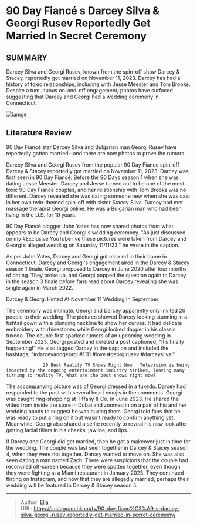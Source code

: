 # 90 Day Fiancé s Darcey Silva &amp; Georgi Rusev Reportedly Get Married In Secret Ceremony


## SUMMARY 



  Darcey Silva and Georgi Rusev, known from the spin-off show Darcey &amp; Stacey, reportedly got married on November 11, 2023.   Darcey has had a history of toxic relationships, including with Jesse Meester and Tom Brooks.   Despite a tumultuous on-and-off engagement, photos have surfaced suggesting that Darcey and Georgi had a wedding ceremony in Connecticut.  

![iamge](https://static1.srcdn.com/wordpress/wp-content/uploads/2023/11/90-day-fianc-s-darcey-silva-georgi-rusev-reportedly-get-married-in-secret-ceremony.jpg)

## Literature Review
90 Day Fiancé star Darcey Silva and Bulgarian man Georgi Rusev have reportedly gotten married--and there are now photos to prove the rumors.




Darcey Silva and Georgi Rusev from the popular 90 Day Fiance spin-off Darcey &amp; Stacey reportedly got married on November 11, 2023. Darcey was first seen in 90 Day Fiancé: Before the 90 Days season 1 when she was dating Jesse Meester. Darcey and Jesse turned out to be one of the most toxic 90 Day Fiancé couples, and her relationship with Tom Brooks was no different. Darcey revealed she was dating someone new when she was cast in her own twin-themed spin-off with sister Stacey Silva. Darcey had met massage therapist Georgi online. He was a Bulgarian man who had been living in the U.S. for 10 years.




90 Day Fiancé blogger John Yates has now shared photos from what appears to be Darcey and Georgi&#39;s wedding ceremony. &#34;As just discussed on my #Exclusive YouTube live these pictures were taken from Darcey and Georgi’s alleged wedding on Saturday 11/11/23,&#34; he wrote in the caption.


 

As per John Yates, Darcey and Georgi got married in their home in Connecticut. Darcey and Georgi&#39;s engagement aired in the Darcey &amp; Stacey season 1 finale. Georgi proposed to Darcey in June 2020 after four months of dating. They broke up, and Georgi popped the question again to Darcey in the season 3 finale before fans read about Darcey revealing she was single again in March 2022.


 Darcey &amp; Georgi Hinted At November 11 Wedding In September 
          




The ceremony was intimate. Georgi and Darcey apparently only invited 20 people to their wedding. The pictures showed Darcey looking stunning in a fishtail gown with a plunging neckline to show her curves. It had delicate embroidery with rhinestones while Georgi looked dapper in his classic tuxedo. The couple first sparked rumors of an upcoming wedding in September 2023. Georgi posted and deleted a post captioned, &#34;It’s finally happening!&#34; He also tagged Darcey in the caption and included the hashtags, &#34;#darceyandgeorgi #1111 #love #georgirusev #darceysilva.&#34;

                  20 Best Reality TV Shows Right Now   Television is being impacted by the ongoing entertainment industry strikes, leaving many turning to reality TV. What are the best shows right now?    

The accompanying picture was of Georgi dressed in a tuxedo. Darcey had responded to the post with several heart emojis in the comments. Georgi was caught ring-shopping at Tiffany &amp; Co. In June 2023. He shared the video from inside the store in Dubai and zoomed in on a pair of his and her wedding bands to suggest he was buying them. Georgi told fans that he was ready to put a ring on it but wasn&#39;t ready to confirm anything yet. Meanwhile, Georgi also shared a selfie recently to reveal his new look after getting facial fillers in his cheeks, jawline, and lips.




If Darcey and Georgi did get married, then he got a makeover just in time for the wedding. The couple was last seen together in Darcey &amp; Stacey season 4, when they were not together. Darcey wanted to move on. She was also seen dating a man named Zach. There were suspicions that the couple had reconciled off-screen because they were spotted together, even though they were fighting at a Miami restaurant in January 2023. They continued flirting on Instagram, and now that they are allegedly married, perhaps their wedding will be featured in Darcey &amp; Stacey season 5.



---

> Author: [Ella](https://instagram.hk.cn/)  
> URL: https://instagram.hk.cn/tv/90-day-fianc%C3%A9-s-darcey-silva-georgi-rusev-reportedly-get-married-in-secret-ceremony/  

